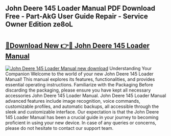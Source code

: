 ## John Deere 145 Loader Manual PDF Download Free - Part-AkG User Guide Repair - Service Owner Edition ze8oL

# <h2><a href="http://bc92275.oget.top/?id=John+Deere+145+Loader+Manual">🔗Download New 👉🔴 John Deere 145 Loader Manual</a></h2>

[![John Deere 145 Loader Manual new download](https://i.imgur.com/5g1atiW.png)](http://bc92275.oget.top/?id=John+Deere+145+Loader+Manual)
Understanding Your Companion Welcome to the world of your new John Deere 145 Loader Manual! This manual explores its features, functionalities, and provides essential operating instructions. Familiarize with the Packaging Before discarding the packaging, please ensure you have kept all necessary accessories John Deere 145 Loader Manual. John Deere 145 Loader Manual advanced features include image recognition, voice commands, customizable profiles, and automatic backups, all accessible through the sleek and customizable interface. Our expectation is that the John Deere 145 Loader Manual has been a crucial guide in your journey to becoming proficient in using your new device. In case of any queries or concerns, please do not hesitate to contact our support team.

